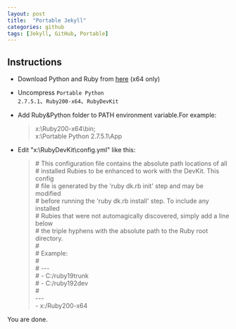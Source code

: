 ```yaml
---
layout: post
title:  "Portable Jekyll"
categories: github
tags: [Jekyll, GitHub, Portable]
---
```


## Instructions<!--more-->

* Download Python and Ruby from <a href="https://copy.com/7mYfvWrpGbNYpxm4" target="_blank">here</a> (x64 only)

* Uncompress <code>Portable Python 2.7.5.1</code>、<code>Ruby200-x64</code>、<code>RubyDevKit</code>

* Add Ruby&Python folder to PATH environment variable.For example:

	>x:\Ruby200-x64\bin;  
	>x:\Portable Python 2.7.5.1\App

* Edit "x:\RubyDevKit\config.yml" like this:

	>\# This configuration file contains the absolute path locations of all  
	>\# installed Rubies to be enhanced to work with the DevKit. This config  
	>\# file is generated by the 'ruby dk.rb init' step and may be modified  
	>\# before running the 'ruby dk.rb install' step. To include any installed  
	>\# Rubies that were not automagically discovered, simply add a line below  
	>\# the triple hyphens with the absolute path to the Ruby root directory.  
	>\#  
	>\# Example:  
	>\#  
	>\# ---  
	>\# - C:/ruby19trunk  
	>\# - C:/ruby192dev  
	>\#  
	>\---  
	>\- x:/Ruby200-x64  


You are done.

